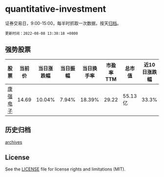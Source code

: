 # quantitative-investment

证券交易日，9:00-15:00，每半时抓取一次数据，按天[归档](archives)。

`更新时间：2022-08-08 13:38:18 +0800`

## 强势股票

|股票|当前价|当日涨跌幅|当日振幅|当日换手率|市盈率TTM|总市值|近10日涨跌幅|
|----|----|----|----|----|----|----|----|
|[康强电子](https://xueqiu.com/S/SZ002119)|14.69|10.04%|7.94%|18.39%|29.22|55.13亿|33.3%|

## 历史归档

[archives](archives)

## License

See the [LICENSE](LICENSE) file for license rights and limitations (MIT).